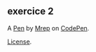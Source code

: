 exercice 2
----------


A [Pen](https://codepen.io/Yarata/pen/GRZOzMr) by [Mrep](https://codepen.io/Yarata) on [CodePen](https://codepen.io).

[License](https://codepen.io/Yarata/pen/GRZOzMr/license).